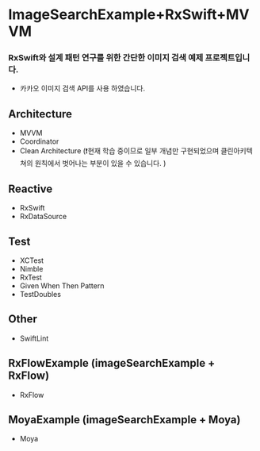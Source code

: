 
# ImageSearchExample+RxSwift+MVVM

### RxSwift와 설계 패턴 연구를 위한 간단한 이미지 검색 예제 프로젝트입니다.
- 카카오 이미지 검색 API를 사용 하였습니다.

## Architecture

- MVVM
- Coordinator
- Clean Architecture (❗️현재 학습 중이므로 일부 개념만 구현되었으며 클린아키텍쳐의 원칙에서 벗어나는 부분이 있을 수 있습니다. )

## Reactive

- RxSwift
- RxDataSource

## Test

- XCTest
- Nimble
- RxTest
- Given When Then Pattern
- TestDoubles

## Other
- SwiftLint

## RxFlowExample (imageSearchExample + RxFlow)
- RxFlow

## MoyaExample (imageSearchExample + Moya)
- Moya